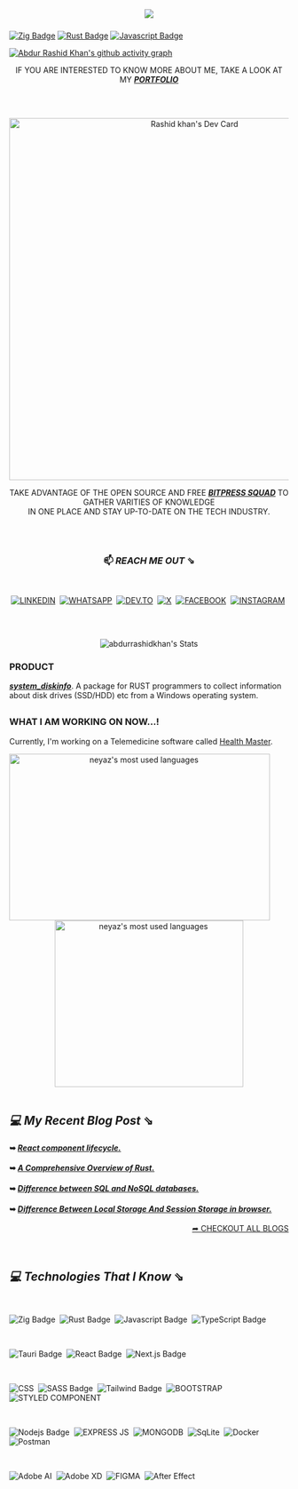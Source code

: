 ##

<div align="center">
  <img src="https://profile-counter.glitch.me/neyaznafiz/count.svg?"  />
</div>

###

[![Zig Badge](https://img.shields.io/badge/zig-F7A41D?style=for-the-badge&logo=zig&logoColor=white)](#)
[![Rust Badge](https://img.shields.io/badge/Rust-000000?style=for-the-badge&labelColor=white&logo=rust&logoColor=black)](#)
[![Javascript Badge](https://img.shields.io/badge/-Javascript-F0DB4F?style=for-the-badge&labelColor=black&logo=javascript&logoColor=F0DB4F)](#)

[![Abdur Rashid Khan's github activity graph](https://github-readme-activity-graph.vercel.app/graph?username=abdurrashidkhan&theme=react-dark&bg_color=dark&color=777777&line=5194f0&point=5194f0&hide_border=true)](https://github.com/ashutosh00710/github-readme-activity-graph)

<div align="center">
 
IF YOU ARE INTERESTED TO KNOW MORE ABOUT ME, TAKE A LOOK AT MY **_<a href="https://abdurrashidkhan2025.web.app/" target="_blank">PORTFOLIO</a>_**
 
##

</br>

<!-- <a href="https://neyaznafiz.xyz/" target="_blank"> ![neyaznafiz-github-card](./assets/github-card.png) </a><a href="https://app.daily.dev/neyaznafiz"><a href="https://app.daily.dev/neyaznafiz"><img src="https://api.daily.dev/devcards/v2/EhQaXSXNXUJjSBMJrSWlf.png?r=yua&type=default" width="227" alt="NEYAZ NAFIZ's Dev Card"/></a> -->
 <!-- <img src="https://api.daily.dev/devcards/eefc3b6f16304532906cff0456a27984.png?r=qkf" width="227" alt="NEYAZ NAFIZ's Dev Card"/></a> -->
 <!-- <a href="https://app.daily.dev/neyaznafiz"><img src="https://api.daily.dev/devcards/v2/EhQaXSXNXUJjSBMJrSWlf.png?type=wide&r=cae" width="652" alt="NEYAZ NAFIZ's Dev Card"/></a> -->

<a href="https://app.daily.dev/abdurrashidkhan_dev"><img src="https://api.daily.dev/devcards/v2/BCne4uKIviubtKVMIOM8D.png?type=wide&r=zc3" width="652" alt="Rashid khan's Dev Card"/></a>

TAKE ADVANTAGE OF THE OPEN SOURCE AND FREE **_<a href="https://app.daily.dev/squads/bitpress">BITPRESS SQUAD</a>_** TO GATHER VARITIES OF KNOWLEDGE </br> IN ONE PLACE AND STAY UP-TO-DATE ON THE TECH INDUSTRY.

<!-- ### **_<a href="https://app.daily.dev/squads/bitpress">JOIN BITPRESS SQUAD</a>_** -->

##

</br>

### 📫 _REACH ME OUT_ ⇘

 </br>

<a href="https://www.linkedin.com/in/abdurrashidkhan/">![LINKEDIN](https://img.shields.io/badge/LinkedIn-0077B5?style=for-the-badge&logo=linkedin&logoColor=white)</a>&nbsp;
<a href="https://wa.me/+8801794422706" target='_blank'>![WHATSAPP](https://img.shields.io/badge/WhatsApp-25D366?style=for-the-badge&logo=whatsapp&logoColor=white)</a>&nbsp;
<a href="https://dev.to/abdurrashidkhan">![DEV.TO](https://img.shields.io/badge/dev.to-0A0A0A?style=for-the-badge&logo=devdotto&logoColor=white)</a>&nbsp;
<a href="https://x.com/rashidkhan49755">![X](https://img.shields.io/badge/X-000000?style=for-the-badge&logo=x&logoColor=white)</a>&nbsp;
<a href="https://www.facebook.com/abdurrashidkhan.dev">![FACEBOOK](https://img.shields.io/badge/Facebook-1877F2?style=for-the-badge&logo=facebook&logoColor=white)</a>&nbsp;
<a href="https://instagram.com/abdurrashidkhan.dev">![INSTAGRAM](https://img.shields.io/badge/Instagram-E4405F?style=for-the-badge&logo=instagram&logoColor=white)</a>&nbsp;

  <!-- IF YOU LIKE WHAT I DO, TAKE A LOOK AT MY **_<a href="https://drive.google.com/file/d/1RJKQbna1BbNCASHx2zt32oz1uYC2_t0B/view?usp=sharing" target="_blank">RESUME</a>_** -->

##

</br>

![abdurrashidkhan's Stats](https://github-readme-stats.vercel.app/api?username=abdurrashidkhan&theme=default&show_icons=true&hide_border=true&count_private=true)

 <div align="left">

### PRODUCT

**_<a href="https://crates.io/crates/system_diskinfo" target="_blank">system_diskinfo</a>_**. A package for RUST programmers to collect information about disk drives (SSD/HDD) etc from a Windows operating system.

##

### WHAT I AM WORKING ON NOW...!

Currently, I'm working on a Telemedicine software called <a href="https://healthmasterbd.com">Health Master</a>.

</div>

 <img src="https://github-readme-streak-stats.herokuapp.com/?user=abdurrashidkhan&theme=graywhite" width="470" height="300" alt="neyaz's most used languages" align="left" />

 <img src="https://github-readme-stats.vercel.app/api/top-langs/?username=abdurrashidkhan&theme=light&count_private=true&layout=compact" width="340" height="300" alt="neyaz's most used languages" />

 <!-- <img src="https://github-readme-stats.vercel.app/api/top-langs/?username=neyaznafiz&theme=graywhite&hide_langs_below=1"> -->

</br>
</br>

<div align="left">

## _💻 My Recent Blog Post_ ⇘

#### ➥ _[React component lifecycle.](https://dev.to/neyaznafiz/react-component-lifecycle-3pee)_

#### ➥ _[A Comprehensive Overview of Rust.](https://dev.to/neyaznafiz/--3lb0)_

#### ➥ _[Difference between SQL and NoSQL databases.](https://dev.to/neyaznafiz/difference-between-sql-and-nosql-databases-458j)_

#### ➥ _[Difference Between Local Storage And Session Storage in browser.](https://dev.to/neyaznafiz/difference-between-local-storage-and-session-storage-in-browser-1a5m)_

</div>

<div align="right">
 <a href='https://dev.to/neyaznafiz'> ➦ CHECKOUT ALL BLOGS <a/>
</div>

</div>

</br>
</br>

## _💻 Technologies That I Know_ ⇘

</br>

![Zig Badge](https://img.shields.io/badge/zig-F7A41D?style=for-the-badge&logo=zig&logoColor=white)&nbsp;
![Rust Badge](https://img.shields.io/badge/Rust-000000?style=for-the-badge&labelColor=white&logo=rust&logoColor=black)&nbsp;
![Javascript Badge](https://img.shields.io/badge/-Javascript-F0DB4F?style=for-the-badge&labelColor=black&logo=javascript&logoColor=F0DB4F)&nbsp;
![TypeScript Badge](https://img.shields.io/badge/TypeScript-007ACC?style=for-the-badge&logo=typescript&logoColor=white)&nbsp;

</br>

![Tauri Badge](https://img.shields.io/badge/Tauri-FFC131?style=for-the-badge&logo=Tauri&logoColor=white)&nbsp;
![React Badge](https://img.shields.io/badge/React-20232A?style=for-the-badge&logo=react&logoColor=61DAFB)&nbsp;
![Next.js Badge](https://img.shields.io/badge/next.js-000000?style=for-the-badge&logo=nextdotjs&logoColor=white)&nbsp;

</br>

![CSS](https://img.shields.io/badge/CSS3-1572B6?style=for-the-badge&logo=css3&logoColor=white)&nbsp;
![SASS Badge](https://img.shields.io/badge/Sass-CC6699?style=for-the-badge&logo=sass&logoColor=white)&nbsp;
![Tailwind Badge](https://img.shields.io/badge/Tailwind%20CSS-092749?style=for-the-badge&logo=tailwindcss&logoColor=06B6D4&labelColor=000000)&nbsp;
![BOOTSTRAP](https://img.shields.io/badge/Bootstrap-563D7C?style=for-the-badge&logo=bootstrap&logoColor=white)&nbsp;
![STYLED COMPONENT](https://img.shields.io/badge/styled--components-000000?style=for-the-badge&logo=styled-components&logoColor=white)&nbsp;

</br>

![Nodejs Badge](https://img.shields.io/badge/-Nodejs-3C873A?style=for-the-badge&labelColor=black&logo=node.js&logoColor=3C873A)&nbsp;
![EXPRESS JS](https://img.shields.io/badge/Express.js-000000?style=for-the-badge&logo=express&logoColor=white)&nbsp;
![MONGODB](https://img.shields.io/badge/MongoDB-4EA94B?style=for-the-badge&logo=mongodb&logoColor=white)&nbsp;
![SqLite](https://img.shields.io/badge/SQLite-07405E?style=for-the-badge&logo=sqlite&logoColor=white)&nbsp;
![Docker](https://img.shields.io/badge/Docker-2CA5E0?style=for-the-badge&logo=docker&logoColor=white)&nbsp;
![Postman](https://img.shields.io/badge/Postman-FF6C37?style=for-the-badge&logo=Postman&logoColor=white)&nbsp;

</br>

![Adobe AI](https://img.shields.io/badge/Adobe%20Illustrator-251200?style=for-the-badge&logo=adobe%20illustrator&logoColor=EC7322)&nbsp;
![Adobe XD](https://img.shields.io/badge/Adobe%20XD-470137?style=for-the-badge&logo=Adobe%20XD&logoColor=#FF61F6)&nbsp;
![FIGMA](https://img.shields.io/badge/Figma-F24E1E?style=for-the-badge&logo=figma&logoColor=white)&nbsp;
![After Effect](https://img.shields.io/badge/Adobe%20after%20affects-CF96FD?style=for-the-badge&logo=Adobe%20after%20effects&logoColor=393665)&nbsp;
